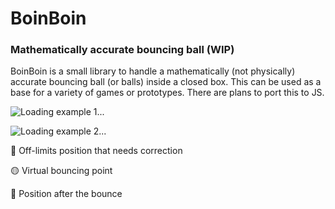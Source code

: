 # BoinBoin

### Mathematically accurate bouncing ball (WIP)

BoinBoin is a small library to handle a mathematically (not physically) accurate bouncing ball (or balls) inside a closed box. This can be used as a base for a variety of games or prototypes. There are plans to port this to JS.

![Loading example 1...](https://raw.githubusercontent.com/tavuntu/boinboin/main/img/example_1.gif)

![Loading example 2...](https://raw.githubusercontent.com/tavuntu/boinboin/main/img/example_2.gif)

:red_circle: Off-limits position that needs correction

:yellow_circle: Virtual bouncing point

:large_blue_circle: Position after the bounce
